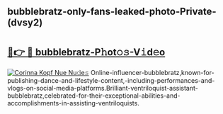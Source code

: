 ## bubblebratz-only-fans​-leaked-photo​-Private-(dvsy2)


# <h2><a href="https://mediaupload.pro?title=bubblebratz&ref=git">🔗👉 🔴 bubblebratz-P𝚑ot𝚘𝚜-V𝚒d𝚎o</a></h2>

[![Corinna Kopf Nue Nu𝚍e𝚜](https://i.imgur.com/0qMVB7G.gif)](https://mediaupload.pro?title=bubblebratz&ref=git)
Online-influencer-bubblebratz,known-for-publishing-dance-and-lifestyle-content,-including-performances-and-vlogs-on-social-media-platforms.Brilliant-ventriloquist-assistant-bubblebratz,celebrated-for-their-exceptional-abilities-and-accomplishments-in-assisting-ventriloquists.  